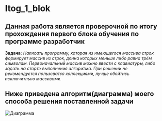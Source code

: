 # Itog_1_blok

## Данная работа является проверочной по итогу прохождения первого блока обучения по программе разработчик

**Задача:** 
*Написать программу, которая из имеющегося массива строк формирует массив из строк, длина которых меньше либо равна трём символам.
Первоначальный массив можно ввести с клавиатуры, либо задать на старте выполнения алгоритма.
При решении не рекомендуется пользоватся коллекциями, лучше обойтись исключитльно массивами.*

## Ниже приведена алгоритм(диаграмма) моего способа решения поставленной задачи
![Диаграмма](images/itog_1_block.png)
